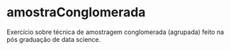 # amostraConglomerada
Exercício sobre técnica de amostragem conglomerada (agrupada) feito na pós graduação de data science.
